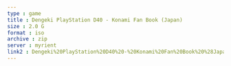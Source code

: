 ```yaml
---
type : game
title : Dengeki PlayStation D40 - Konami Fan Book (Japan)
size : 2.0 G
format : iso
archive : zip
server : myrient
link2 : Dengeki%20PlayStation%20D40%20-%20Konami%20Fan%20Book%20%28Japan%29
---
```

